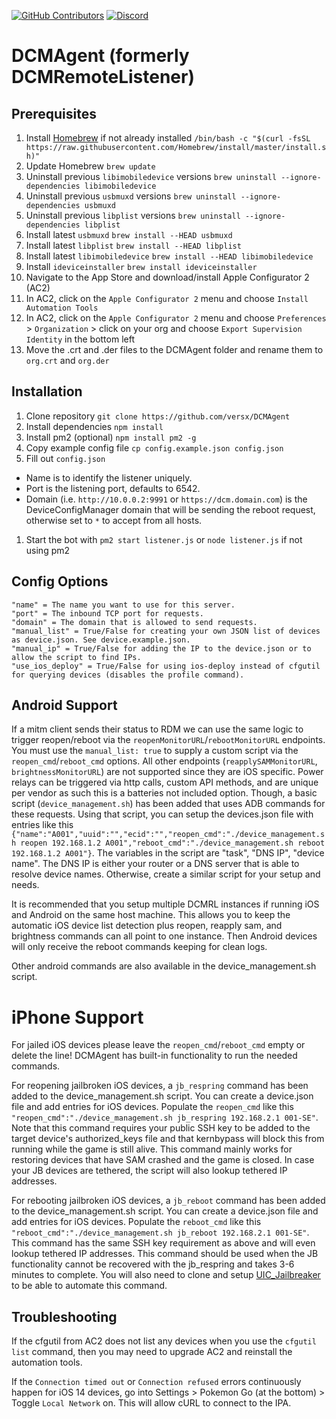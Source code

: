 [![GitHub Contributors](https://img.shields.io/github/contributors/versx/DCMAgent.svg)](https://github.com/versx/DCMAgent/graphs/contributors/)
[![Discord](https://img.shields.io/discord/552003258000998401.svg?label=&logo=discord&logoColor=ffffff&color=7389D8&labelColor=6A7EC2)](https://discord.gg/zZ9h9Xa)  


# DCMAgent (formerly DCMRemoteListener)  

## Prerequisites  
1. Install [Homebrew](https://brew.sh) if not already installed `/bin/bash -c "$(curl -fsSL https://raw.githubusercontent.com/Homebrew/install/master/install.sh)"`  
1. Update Homebrew `brew update`  
1. Uninstall previous `libimobiledevice` versions `brew uninstall --ignore-dependencies libimobiledevice`  
1. Uninstall previous `usbmuxd` versions `brew uninstall --ignore-dependencies usbmuxd`  
1. Uninstall previous `libplist` versions `brew uninstall --ignore-dependencies libplist`  
1. Install latest `usbmuxd` `brew install --HEAD usbmuxd`  
1. Install latest `libplist` `brew install --HEAD libplist`   
1. Install latest `libimobiledevice` `brew install --HEAD libimobiledevice`  
1. Install `ideviceinstaller` `brew install ideviceinstaller`  
1. Navigate to the App Store and download/install Apple Configurator 2 (AC2)<br>
1. In AC2, click on the `Apple Configurator 2` menu and choose `Install Automation Tools`<br>
1. In AC2, click on the `Apple Configurator 2` menu and choose `Preferences` > `Organization` > click on your org and choose `Export Supervision Identity` in the bottom left<br>
1. Move the .crt and .der files to the DCMAgent folder and rename them to `org.crt` and `org.der`<br>

## Installation  
1. Clone repository `git clone https://github.com/versx/DCMAgent`  
1. Install dependencies `npm install`  
1. Install pm2 (optional) `npm install pm2 -g`  
1. Copy example config file `cp config.example.json config.json`  
1. Fill out `config.json`  
  * Name is to identify the listener uniquely.
  * Port is the listening port, defaults to 6542.
  * Domain (i.e. `http://10.0.0.2:9991` or `https://dcm.domain.com`) is the DeviceConfigManager domain that will be sending the reboot request, otherwise set to `*` to accept from all hosts.

1. Start the bot with `pm2 start listener.js` or `node listener.js` if not using pm2  

## Config Options
```
"name" = The name you want to use for this server.
"port" = The inbound TCP port for requests.
"domain" = The domain that is allowed to send requests.
"manual_list" = True/False for creating your own JSON list of devices as device.json. See device.example.json.
"manual_ip" = True/False for adding the IP to the device.json or to allow the script to find IPs.
"use_ios_deploy" = True/False for using ios-deploy instead of cfgutil for querying devices (disables the profile command).
```

## Android Support
If a mitm client sends their status to RDM we can use the same logic to trigger reopen/reboot via the `reopenMonitorURL`/`rebootMonitorURL` endpoints. You must use the `manual_list: true` to supply a custom script via the `reopen_cmd`/`reboot_cmd` options. All other endpoints (`reapplySAMMonitorURL`, `brightnessMonitorURL`) are not supported since they are iOS specific. Power relays can be triggered via http calls, custom API methods, and are unique per vendor as such this is a batteries not included option. Though, a basic script (`device_management.sh`) has been added that uses ADB commands for these requests. Using that script, you can setup the devices.json file with entries like this `{"name":"A001","uuid":"","ecid":"","reopen_cmd":"./device_management.sh reopen 192.168.1.2 A001","reboot_cmd":"./device_management.sh reboot 192.168.1.2 A001"}`. The variables in the script are "task", "DNS IP", "device name". The DNS IP is either your router or a DNS server that is able to resolve device names. Otherwise, create a similar script for your setup and needs.

It is recommended that you setup multiple DCMRL instances if running iOS and Android on the same host machine. This allows you to keep the automatic iOS device list detection plus reopen, reapply sam, and brightness commands can all point to one instance. Then Android devices will only receive the reboot commands keeping for clean logs.

Other android commands are also available in the device_management.sh script.

# iPhone Support
For jailed iOS devices please leave the `reopen_cmd`/`reboot_cmd` empty or delete the line! DCMAgent has built-in functionality to run the needed commands.

For reopening jailbroken iOS devices, a `jb_respring` command has been added to the device_management.sh script. You can create a device.json file and add entries for iOS devices. Populate the `reopen_cmd` like this `"reopen_cmd":"./device_management.sh jb_respring 192.168.2.1 001-SE"`. Note that this command requires your public SSH key to be added to the target device's authorized_keys file and that kernbypass will block this from running while the game is still alive. This command mainly works for restoring devices that have SAM crashed and the game is closed. In case your JB devices are tethered, the script will also lookup tethered IP addresses.

For rebooting jailbroken iOS devices, a `jb_reboot` command has been added to the device_management.sh script. You can create a device.json file and add entries for iOS devices. Populate the `reboot_cmd` like this `"reboot_cmd":"./device_management.sh jb_reboot 192.168.2.1 001-SE"`. This command has the same SSH key requirement as above and will even lookup tethered IP addresses. This command should be used when the JB functionality cannot be recovered with the jb_respring and takes 3-6 minutes to complete. You will also need to clone and setup [UIC_Jailbreaker](https://github.com/Kneckter/UIC_Jailbreaker) to be able to automate this command.

## Troubleshooting
If the cfgutil from AC2 does not list any devices when you use the `cfgutil list` command, then you may need to upgrade AC2 and reinstall the automation tools.

If the `Connection timed out` or `Connection refused` errors continuously happen for iOS 14 devices, go into Settings > Pokemon Go (at the bottom) > Toggle `Local Network` on. This will allow cURL to connect to the IPA.

